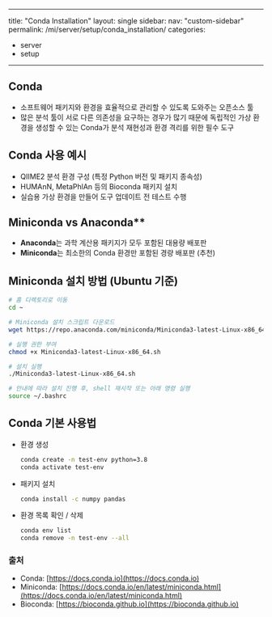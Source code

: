 
---
title: "Conda Installation"
layout: single
sidebar:
  nav: "custom-sidebar"
permalink: /mi/server/setup/conda_installation/
categories:
  - server
  - setup
---

## Conda
  - 소프트웨어 패키지와 환경을 효율적으로 관리할 수 있도록 도와주는 오픈소스 툴
  - 많은 분석 툴이 서로 다른 의존성을 요구하는 경우가 많기 때문에 독립적인 가상 환경을 생성할 수 있는 Conda가 분석 재현성과 환경 격리를 위한 필수 도구


## Conda 사용 예시  
   - QIIME2 분석 환경 구성 (특정 Python 버전 및 패키지 종속성)  
   - HUMAnN, MetaPhlAn 등의 Bioconda 패키지 설치  
   - 실습용 가상 환경을 만들어 도구 업데이트 전 테스트 수행


## Miniconda vs Anaconda**  
   - **Anaconda**는 과학 계산용 패키지가 모두 포함된 대용량 배포판  
   - **Miniconda**는 최소한의 Conda 환경만 포함된 경량 배포판 (추천)  


## Miniconda 설치 방법 (Ubuntu 기준)

   ```bash
   # 홈 디렉토리로 이동
   cd ~

   # Miniconda 설치 스크립트 다운로드
   wget https://repo.anaconda.com/miniconda/Miniconda3-latest-Linux-x86_64.sh

   # 실행 권한 부여
   chmod +x Miniconda3-latest-Linux-x86_64.sh

   # 설치 실행
   ./Miniconda3-latest-Linux-x86_64.sh

   # 안내에 따라 설치 진행 후, shell 재시작 또는 아래 명령 실행
   source ~/.bashrc
   ```


## Conda 기본 사용법

   - 환경 생성  
     ```bash
     conda create -n test-env python=3.8
     conda activate test-env
     ```
   - 패키지 설치  
     ```bash
     conda install -c numpy pandas
     ```
   - 환경 목록 확인 / 삭제  
     ```bash
     conda env list
     conda remove -n test-env --all
     ```



### 출처  
   - Conda: [https://docs.conda.io](https://docs.conda.io)  
   - Miniconda: [https://docs.conda.io/en/latest/miniconda.html](https://docs.conda.io/en/latest/miniconda.html)  
   - Bioconda: [https://bioconda.github.io](https://bioconda.github.io)  
